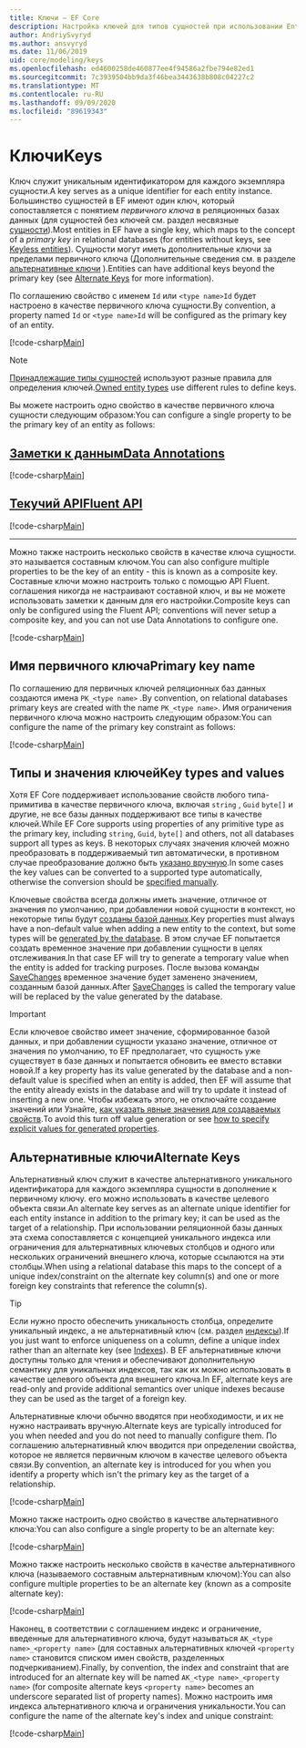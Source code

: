 ```yaml
---
title: Ключи — EF Core
description: Настройка ключей для типов сущностей при использовании Entity Framework Core
author: AndriySvyryd
ms.author: ansvyryd
ms.date: 11/06/2019
uid: core/modeling/keys
ms.openlocfilehash: ed4600258de460877ee4f94586a2fbe794e82ed1
ms.sourcegitcommit: 7c3939504bb9da3f46bea3443638b808c04227c2
ms.translationtype: MT
ms.contentlocale: ru-RU
ms.lasthandoff: 09/09/2020
ms.locfileid: "89619343"
---
```

# <a name="keys"></a><span data-ttu-id="03ee6-103">Ключи</span><span class="sxs-lookup"><span data-stu-id="03ee6-103">Keys</span></span>

<span data-ttu-id="03ee6-104">Ключ служит уникальным идентификатором для каждого экземпляра сущности.</span><span class="sxs-lookup"><span data-stu-id="03ee6-104">A key serves as a unique identifier for each entity instance.</span></span> <span data-ttu-id="03ee6-105">Большинство сущностей в EF имеют один ключ, который сопоставляется с понятием *первичного ключа* в реляционных базах данных (для сущностей без ключей см. раздел несвязные [сущности](xref:core/modeling/keyless-entity-types)).</span><span class="sxs-lookup"><span data-stu-id="03ee6-105">Most entities in EF have a single key, which maps to the concept of a *primary key* in relational databases (for entities without keys, see [Keyless entities](xref:core/modeling/keyless-entity-types)).</span></span> <span data-ttu-id="03ee6-106">Сущности могут иметь дополнительные ключи за пределами первичного ключа (Дополнительные сведения см. в разделе [альтернативные ключи](#alternate-keys) ).</span><span class="sxs-lookup"><span data-stu-id="03ee6-106">Entities can have additional keys beyond the primary key (see [Alternate Keys](#alternate-keys) for more information).</span></span>

<span data-ttu-id="03ee6-107">По соглашению свойство с именем `Id` или `<type name>Id` будет настроено в качестве первичного ключа сущности.</span><span class="sxs-lookup"><span data-stu-id="03ee6-107">By convention, a property named `Id` or `<type name>Id` will be configured as the primary key of an entity.</span></span>

[!code-csharp[Main](../../../samples/core/Modeling/Conventions/KeyId.cs?name=KeyId&highlight=3,11)]

> [!NOTE]
> <span data-ttu-id="03ee6-108">[Принадлежащие типы сущностей](xref:core/modeling/owned-entities) используют разные правила для определения ключей.</span><span class="sxs-lookup"><span data-stu-id="03ee6-108">[Owned entity types](xref:core/modeling/owned-entities) use different rules to define keys.</span></span>

<span data-ttu-id="03ee6-109">Вы можете настроить одно свойство в качестве первичного ключа сущности следующим образом:</span><span class="sxs-lookup"><span data-stu-id="03ee6-109">You can configure a single property to be the primary key of an entity as follows:</span></span>

## <a name="data-annotations"></a>[<span data-ttu-id="03ee6-110">Заметки к данным</span><span class="sxs-lookup"><span data-stu-id="03ee6-110">Data Annotations</span></span>](#tab/data-annotations)

[!code-csharp[Main](../../../samples/core/Modeling/DataAnnotations/KeySingle.cs?name=KeySingle&highlight=3)]

## <a name="fluent-api"></a>[<span data-ttu-id="03ee6-111">Текучий API</span><span class="sxs-lookup"><span data-stu-id="03ee6-111">Fluent API</span></span>](#tab/fluent-api)

[!code-csharp[Main](../../../samples/core/Modeling/FluentAPI/KeySingle.cs?name=KeySingle&highlight=4)]

***

<span data-ttu-id="03ee6-112">Можно также настроить несколько свойств в качестве ключа сущности. это называется составным ключом.</span><span class="sxs-lookup"><span data-stu-id="03ee6-112">You can also configure multiple properties to be the key of an entity - this is known as a composite key.</span></span> <span data-ttu-id="03ee6-113">Составные ключи можно настроить только с помощью API Fluent. соглашения никогда не настраивают составной ключ, и вы не можете использовать заметки к данным для его настройки.</span><span class="sxs-lookup"><span data-stu-id="03ee6-113">Composite keys can only be configured using the Fluent API; conventions will never setup a composite key, and you can not use Data Annotations to configure one.</span></span>

[!code-csharp[Main](../../../samples/core/Modeling/FluentAPI/KeyComposite.cs?name=KeyComposite&highlight=4)]

## <a name="primary-key-name"></a><span data-ttu-id="03ee6-114">Имя первичного ключа</span><span class="sxs-lookup"><span data-stu-id="03ee6-114">Primary key name</span></span>

<span data-ttu-id="03ee6-115">По соглашению для первичных ключей реляционных баз данных создаются имена `PK_<type name>` .</span><span class="sxs-lookup"><span data-stu-id="03ee6-115">By convention, on relational databases primary keys are created with the name `PK_<type name>`.</span></span> <span data-ttu-id="03ee6-116">Имя ограничения первичного ключа можно настроить следующим образом:</span><span class="sxs-lookup"><span data-stu-id="03ee6-116">You can configure the name of the primary key constraint as follows:</span></span>

[!code-csharp[Main](../../../samples/core/Modeling/FluentAPI/KeyName.cs?name=KeyName&highlight=5)]

## <a name="key-types-and-values"></a><span data-ttu-id="03ee6-117">Типы и значения ключей</span><span class="sxs-lookup"><span data-stu-id="03ee6-117">Key types and values</span></span>

<span data-ttu-id="03ee6-118">Хотя EF Core поддерживает использование свойств любого типа-примитива в качестве первичного ключа, включая `string` , `Guid` `byte[]` и другие, не все базы данных поддерживают все типы в качестве ключей.</span><span class="sxs-lookup"><span data-stu-id="03ee6-118">While EF Core supports using properties of any primitive type as the primary key, including `string`, `Guid`, `byte[]` and others, not all databases support all types as keys.</span></span> <span data-ttu-id="03ee6-119">В некоторых случаях значения ключей можно преобразовать в поддерживаемый тип автоматически, в противном случае преобразование должно быть [указано вручную](xref:core/modeling/value-conversions).</span><span class="sxs-lookup"><span data-stu-id="03ee6-119">In some cases the key values can be converted to a supported type automatically, otherwise the conversion should be [specified manually](xref:core/modeling/value-conversions).</span></span>

<span data-ttu-id="03ee6-120">Ключевые свойства всегда должны иметь значение, отличное от значения по умолчанию, при добавлении новой сущности в контекст, но некоторые типы будут [созданы базой данных](xref:core/modeling/generated-properties).</span><span class="sxs-lookup"><span data-stu-id="03ee6-120">Key properties must always have a non-default value when adding a new entity to the context, but some types will be [generated by the database](xref:core/modeling/generated-properties).</span></span> <span data-ttu-id="03ee6-121">В этом случае EF попытается создать временное значение при добавлении сущности в целях отслеживания.</span><span class="sxs-lookup"><span data-stu-id="03ee6-121">In that case EF will try to generate a temporary value when the entity is added for tracking purposes.</span></span> <span data-ttu-id="03ee6-122">После вызова команды [SaveChanges](/dotnet/api/Microsoft.EntityFrameworkCore.DbContext.SaveChanges) временное значение будет заменено значением, созданным базой данных.</span><span class="sxs-lookup"><span data-stu-id="03ee6-122">After [SaveChanges](/dotnet/api/Microsoft.EntityFrameworkCore.DbContext.SaveChanges) is called the temporary value will be replaced by the value generated by the database.</span></span>

> [!Important]
> <span data-ttu-id="03ee6-123">Если ключевое свойство имеет значение, сформированное базой данных, и при добавлении сущности указано значение, отличное от значения по умолчанию, то EF предполагает, что сущность уже существует в базе данных и попытается обновить ее вместо вставки новой.</span><span class="sxs-lookup"><span data-stu-id="03ee6-123">If a key property has its value generated by the database and a non-default value is specified when an entity is added, then EF will assume that the entity already exists in the database and will try to update it instead of inserting a new one.</span></span> <span data-ttu-id="03ee6-124">Чтобы избежать этого, не отключайте создание значений или Узнайте, [как указать явные значения для создаваемых свойств](xref:core/saving/explicit-values-generated-properties).</span><span class="sxs-lookup"><span data-stu-id="03ee6-124">To avoid this turn off value generation or see [how to specify explicit values for generated properties](xref:core/saving/explicit-values-generated-properties).</span></span>

## <a name="alternate-keys"></a><span data-ttu-id="03ee6-125">Альтернативные ключи</span><span class="sxs-lookup"><span data-stu-id="03ee6-125">Alternate Keys</span></span>

<span data-ttu-id="03ee6-126">Альтернативный ключ служит в качестве альтернативного уникального идентификатора для каждого экземпляра сущности в дополнение к первичному ключу. его можно использовать в качестве целевого объекта связи.</span><span class="sxs-lookup"><span data-stu-id="03ee6-126">An alternate key serves as an alternate unique identifier for each entity instance in addition to the primary key; it can be used as the target of a relationship.</span></span> <span data-ttu-id="03ee6-127">При использовании реляционной базы данных эта схема сопоставляется с концепцией уникального индекса или ограничения для альтернативных ключевых столбцов и одного или нескольких ограничений внешнего ключа, которые ссылаются на эти столбцы.</span><span class="sxs-lookup"><span data-stu-id="03ee6-127">When using a relational database this maps to the concept of a unique index/constraint on the alternate key column(s) and one or more foreign key constraints that reference the column(s).</span></span>

> [!TIP]
> <span data-ttu-id="03ee6-128">Если нужно просто обеспечить уникальность столбца, определите уникальный индекс, а не альтернативный ключ (см. раздел [индексы](xref:core/modeling/indexes)).</span><span class="sxs-lookup"><span data-stu-id="03ee6-128">If you just want to enforce uniqueness on a column, define a unique index rather than an alternate key (see [Indexes](xref:core/modeling/indexes)).</span></span> <span data-ttu-id="03ee6-129">В EF альтернативные ключи доступны только для чтения и обеспечивают дополнительную семантику для уникальных индексов, так как их можно использовать в качестве целевого объекта для внешнего ключа.</span><span class="sxs-lookup"><span data-stu-id="03ee6-129">In EF, alternate keys are read-only and provide additional semantics over unique indexes because they can be used as the target of a foreign key.</span></span>

<span data-ttu-id="03ee6-130">Альтернативные ключи обычно вводятся при необходимости, и их не нужно настраивать вручную.</span><span class="sxs-lookup"><span data-stu-id="03ee6-130">Alternate keys are typically introduced for you when needed and you do not need to manually configure them.</span></span> <span data-ttu-id="03ee6-131">По соглашению альтернативный ключ вводится при определении свойства, которое не является первичным ключом в качестве целевого объекта связи.</span><span class="sxs-lookup"><span data-stu-id="03ee6-131">By convention, an alternate key is introduced for you when you identify a property which isn't the primary key as the target of a relationship.</span></span>

[!code-csharp[Main](../../../samples/core/Modeling/Conventions/AlternateKey.cs?name=AlternateKey&highlight=12)]

<span data-ttu-id="03ee6-132">Можно также настроить одно свойство в качестве альтернативного ключа:</span><span class="sxs-lookup"><span data-stu-id="03ee6-132">You can also configure a single property to be an alternate key:</span></span>

[!code-csharp[Main](../../../samples/core/Modeling/FluentAPI/AlternateKeySingle.cs?name=AlternateKeySingle&highlight=4)]

<span data-ttu-id="03ee6-133">Можно также настроить несколько свойств в качестве альтернативного ключа (называемого составным альтернативным ключом):</span><span class="sxs-lookup"><span data-stu-id="03ee6-133">You can also configure multiple properties to be an alternate key (known as a composite alternate key):</span></span>

[!code-csharp[Main](../../../samples/core/Modeling/FluentAPI/AlternateKeyComposite.cs?name=AlternateKeyComposite&highlight=4)]

<span data-ttu-id="03ee6-134">Наконец, в соответствии с соглашением индекс и ограничение, введенные для альтернативного ключа, будут называться `AK_<type name>_<property name>` (для составных альтернативных ключей `<property name>` становится списком имен свойств, разделенных подчеркиванием).</span><span class="sxs-lookup"><span data-stu-id="03ee6-134">Finally, by convention, the index and constraint that are introduced for an alternate key will be named `AK_<type name>_<property name>` (for composite alternate keys `<property name>` becomes an underscore separated list of property names).</span></span> <span data-ttu-id="03ee6-135">Можно настроить имя индекса альтернативного ключа и ограничения уникальности.</span><span class="sxs-lookup"><span data-stu-id="03ee6-135">You can configure the name of the alternate key's index and unique constraint:</span></span>

[!code-csharp[Main](../../../samples/core/Modeling/FluentAPI/AlternateKeyName.cs?name=AlternateKeyName&highlight=5)]
